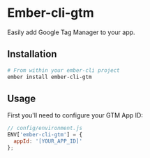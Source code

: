 # Ember-cli-gtm

Easily add Google Tag Manager to your app.

Installation
------------------------------------------------------------------------------

```bash
# From within your ember-cli project
ember install ember-cli-gtm
```

## Usage
First you'll need to configure your GTM App ID:

```javascript
// config/environment.js
ENV['ember-cli-gtm'] = {
  appId: '[YOUR_APP_ID]'
};
```
